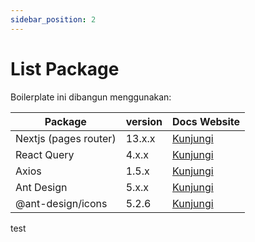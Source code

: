 ```yaml
---
sidebar_position: 2
---
```

# List Package

Boilerplate ini dibangun menggunakan:

| Package | version | Docs Website |
| ----------- | ----------- | ----------- | 
| Nextjs (pages router) | 13.x.x | [Kunjungi](https://nextjs.org/docs/pages/building-your-application) |
| React Query | 4.x.x | [Kunjungi](https://tanstack.com/query/v4/docs/react/quick-start) |
| Axios | 1.5.x | [Kunjungi](https://axios-http.com/docs/intro) |
| Ant Design | 5.x.x | [Kunjungi](https://ant.design/) |
| @ant-design/icons | 5.2.6 | [Kunjungi](https://ant.design/components/icon) |

test